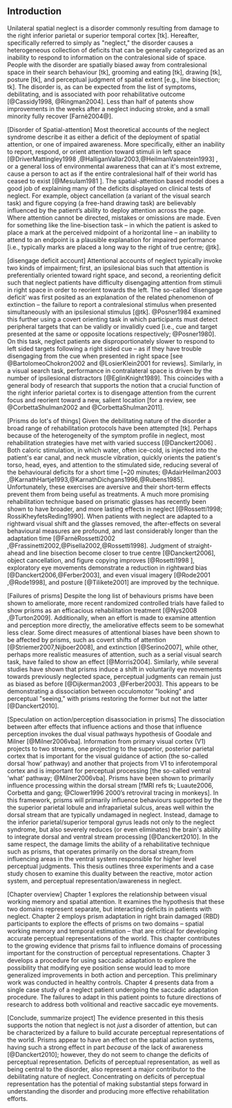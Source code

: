 Introduction
------------

Unilateral spatial neglect is a disorder commonly resulting from
damage to the right inferior parietal or superior temporal cortex
[tk]. Hereafter, specifically referred to simply as "neglect," the
disorder causes a heterogeneous collection of deficits that can be
generally categorized as an inability to respond to information on
the contralesional side of space. People with the disorder are
spatially biased away from contralesional space in their search
behaviour [tk], grooming and eating [tk], drawing [tk], posture
[tk], and perceptual judgment of spatial extent [e.g., line
bisection; tk].  The disorder is, as can be expected from the list
of symptoms, debilitating, and is associated with poor
rehabilitative outcome [@Cassidy1998, @Ringman2004].  Less than
half of patents show improvements in the weeks after a neglect
inducing stroke, and a small minority fully recover [Farnè2004@].

[Disorder of Spatial-attention] Most theoretical accounts of the
neglect syndrome describe it as either a deficit of the deployment
of spatial attention, or one of impaired awareness. More
specifically, either an inability to report, respond, or orient
attention toward stimuli in left space [@DriverMattingley1998
,@HalliganVallar2003,@HeilmanValenstein1993] , or a general loss
of environmental awareness that can at it's most extreme, cause a
person to act as if the entire contralesional half of their world
has ceased to exist [@Mesulam1981 ]. The spatial-attention based
model does a good job of explaining many of the deficits displayed
on clinical tests of neglect. For example, object cancellation (a
variant of the visual search task) and figure copying (a free-hand
drawing task) are believably influenced by the patient’s ability
to deploy attention across the page. Where attention cannot be
directed, mistakes or omissions are made. Even for something like
the line-bisection task – in which the patient is asked to place a
mark at the perceived midpoint of a horizontal line – an inability
to attend to an endpoint is a plausible explanation for impaired
performance [i.e., typically marks are placed a long way to the
right of true centre; @tk].

[disengage deficit account] Attentional accounts of neglect
typically invoke two kinds of impairment; first, an ipsilesional
bias such that attention is preferentially oriented toward right
space, and second, a reorienting deficit such that neglect
patients have difficulty disengaging attention from stimuli in
right space in order to reorient towards the left. The so-called
‘disengage deficit’ was first posited as an explanation of the
related phenomenon of extinction – the failure to report a
contralesional stimulus when presented simultaneously with an
ipsilesional stimulus [@tk]. @Posner1984 examined this further
using a covert orienting task in which participants must detect
peripheral targets that can be validly or invalidly cued [i.e.,
cue and target presented at the same or opposite locations
respectively; @Posner1980]. On this task, neglect patients are
disproportionately slower to respond to left sided targets
following a right sided cue – as if they have trouble disengaging
from the cue when presented in right space [see
@BartolomeoChokron2002  and @LosierKlein2001 for reviews].
Similarly, in a visual search task, performance in contralateral
space is driven by the number of ipsilesional distractors
[@EglinKnight1989]. This coincides with a general body of research
that supports the notion that a crucial function of the right
inferior parietal cortex is to disengage attention from the
current focus and reorient toward a new, salient location [for a
review, see @CorbettaShulman2002 and @CorbettaShulman2011].

[Prisms do lot's of things] Given the debilitating nature of the
disorder a broad range of rehabilitation protocols have been
attempted [tk]. Perhaps because of the heterogeneity of the
symptom profile in neglect, most rehabilitation strategies have
met with varied success [@Danckert2006] . Both caloric
stimulation, in which water, often ice-cold, is injected into the
patient's ear canal, and neck muscle vibration, quickly orients
the patient's torso, head, eyes, and attention to the stimulated
side, reducing several of the behavioural deficits for a short
time [\~20 minutes; @AdairHeilman2003
,@KarnathHartje1993,@KarnathDichgans1996,@Rubens1985].
Unfortunately, these exercises are aversive and their short-term
effects prevent them from being useful as treatments. A much more
promising rehabilitation technique based on prismatic glasses has
recently been shown to have broader, and more lasting effects in
neglect [@Rossetti1998; RossiKheyfetsReding1990]. When patients
with neglect are adapted to a rightward visual shift and the
glasses removed, the after-effects on several behavioural measures
are profound, and last considerably longer than the adaptation
time [@FarnèRossetti2002
,@Frassinetti2002,@Pisella2002,@Rossetti1998]. Judgment of
straight-ahead and line bisection become closer to true centre
[@Danckert2006], object cancellation, and figure copying improves
[@Rosetti1998 ], exploratory eye movements demonstrate a reduction
in rightward bias [@Danckert2006,@Ferber2003], and even visual
imagery [@Rode2001 ,@Rode1998], and posture [@Tilikete2001] are
improved by the technique.

[Failures of prisms] Despite the long list of behaviours prisms
have been shown to ameliorate, more recent randomized controlled
trials have failed to show prisms as an efficacious rehabilitation
treatment [@Nys2008 ,@Turton2009]. Additionally, when an effort is
made to examine attention and perception more directly, the
ameliorative effects seem to be somewhat less clear. Some direct
measures of attentional biases have been shown to be affected by
prisms, such as covert shifts of attention
[@Striemer2007,Nijboer2008], and extinction [@Serino2007], while
other, perhaps more realistic measures of attention, such as a
serial visual search task, have failed to show an effect
[@Morris2004]. Similarly, while several studies have shown that
prisms induce a shift in voluntarily eye movements towards
previously neglected space, perceptual judgments can remain just
as biased as before [@Dijkerman2003 ,@Ferber2003]. This appears to
be demonstrating a dissociation between occulomotor "looking" and
perceptual "seeing," with prisms restoring the former but not the
latter [@Danckert2010].

[Speculation on action/perception disassociation in prisms] The
dissociation between after effects that influence actions and
those that influence perception invokes the dual visual pathways
hypothesis of Goodale and Milner [@Milner2006vba]. Information
from primary visual cortex (V1) projects to two streams, one
projecting to the superior, posterior parietal cortex that is
important for the visual guidance of action (the so-called dorsal
‘how’ pathway) and another that projects from V1 to inferotemporal
cortex and is important for perceptual processing [the so-called
ventral ‘what’ pathway; @Milner2006vba]. Prisms have been shown to
primarily influence processing within the dorsal stream [fMRI refs
tk; Luaute2006, Corbetta and gang; @Clower1996 2000’s retroviral
tracing in monkeys].  In this framework, prisms will primarily
influence behaviours supported by the the superior parietal lobule
and infraparietal sulcus, areas well within the dorsal stream that
are typically undamaged in neglect.  Instead, damage to the
inferior parietal/superior temporal gyrus leads not only to the
neglect syndrome, but also severely reduces (or even eliminates)
the brain's ability to integrate dorsal and ventral stream
processing [@Danckert2010]. In the same respect, the damage limits
the ability of a rehabilitative technique such as prisms, that
operates primarily on the dorsal stream,from influencing areas in
the ventral system responsible for higher level perceptual
judgments. This thesis outlines three experiments and a case study
chosen to examine this duality between the reactive, motor action
system, and perceptual representation/awareness in neglect.

[Chapter overview] Chapter 1 explores the relationship between
visual working memory and spatial attention. It examines the
hypothesis that these two domains represent separate, but
interacting deficits in patients with neglect. Chapter 2 employs
prism adaptation in right brain damaged (RBD) participants to
explore the effects of prisms on two domains – spatial working
memory and temporal estimation – that are critical for developing
accurate perceptual representations of the world. This chapter
contributes to the growing evidence that prisms fail to influence
domains of processing important for the construction of perceptual
representations. Chapter 3 develops a procedure for using saccadic
adaptation to explore the possibility that modifying eye position
sense would lead to more generalized improvements in both action
and perception. This preliminary work was conducted in healthy
controls. Chapter 4 presents data from a single case study of a
neglect patient undergoing the saccadic adaptation procedure. The
failures to adapt in this patient points to future directions of
research to address both volitional and reactive saccadic eye
movements.

[Conclude, summarize project] The evidence presented in this
thesis supports the notion that neglect is not *just* a disorder
of attention, but can be characterized by a failure to build
accurate perceptual representations of the world. Prisms appear to
have an effect on the spatial action systems, having such a strong
effect in part *because* of the lack of awareness [@Danckert2010];
however, they do not seem to change the deficits of perceptual
representation. Deficits of perceptual representation, as well as
being central to the disorder, also represent a major contributor
to the debilitating nature of neglect. Concentrating on deficits
of perceptual representation has the potential of making
substantial steps forward in understanding the disorder and
producing more effective rehabilitation efforts.
